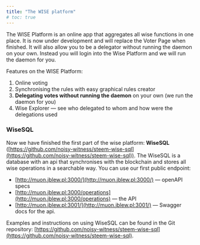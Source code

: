 ```yaml
---
title: "The WISE platform"
# toc: true
---
```


The WISE Platform is an online app that aggregates all wise functions in one place. It is now under development and will replace the Voter Page when finished. It will also allow you to be a delegator without running the daemon on your own. Instead you will login into the Wise Platform and we will run the daemon for you.

Features on the WISE Platform:

1. Online voting
2. Synchronising the rules with easy graphical rules creator
3. **Delegating votes without running the daemon** on your own (we run the daemon for you)
4. Wise Explorer — see who delegated to whom and how were the delegations used



### WiseSQL

Now we have finished the first part of the wise platform: **WiseSQL** ([https://github.com/noisy-witness/steem-wise-sql](https://github.com/noisy-witness/steem-wise-sql)). The WiseSQL is a database with an api that synchronises with the blockchain and stores all wise operations in a searchable way. You can use our first public endpoint:
- [http://muon.jblew.pl:3000/](http://muon.jblew.pl:3000/) — openAPI specs
- [http://muon.jblew.pl:3000/operations](http://muon.jblew.pl:3000/operations) — the API
- [http://muon.jblew.pl:3001/](http://muon.jblew.pl:3001/) — Swagger docs for the api.

Examples and instructions on using WiseSQL can be found in the Git repository: [https://github.com/noisy-witness/steem-wise-sql](https://github.com/noisy-witness/steem-wise-sql).

